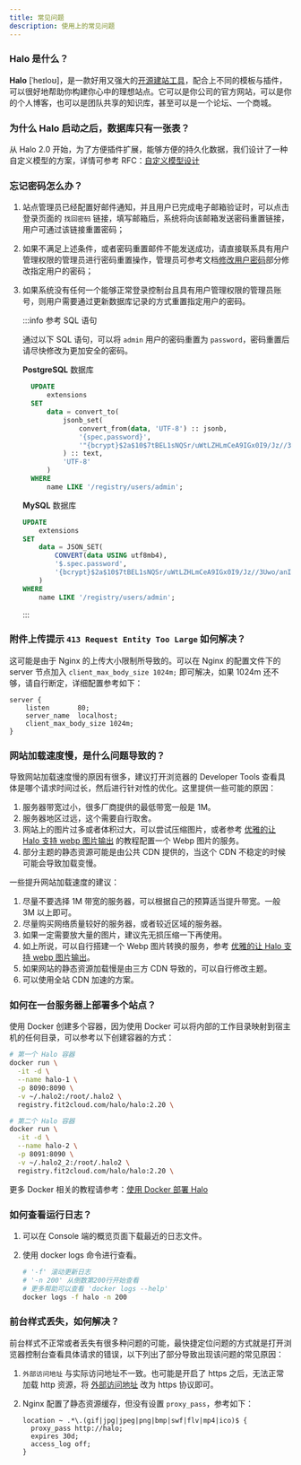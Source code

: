 ```yaml
---
title: 常见问题
description: 使用上的常见问题
---
```


### Halo 是什么？

**Halo** [ˈheɪloʊ]，是一款好用又强大的[开源建站工具](https://github.com/halo-dev/halo)，配合上不同的模板与插件，可以很好地帮助你构建你心中的理想站点。它可以是你公司的官方网站，可以是你的个人博客，也可以是团队共享的知识库，甚至可以是一个论坛、一个商城。

### 为什么 Halo 启动之后，数据库只有一张表？

从 Halo 2.0 开始，为了方便插件扩展，能够方便的持久化数据，我们设计了一种自定义模型的方案，详情可参考 RFC：[自定义模型设计
](https://github.com/halo-dev/rfcs/tree/main/extension)

### 忘记密码怎么办？

1. 站点管理员已经配置好邮件通知，并且用户已完成电子邮箱验证时，可以点击登录页面的 `找回密码` 链接，填写邮箱后，系统将向该邮箱发送密码重置链接，用户可通过该链接重置密码；
2. 如果不满足上述条件，或者密码重置邮件不能发送成功，请直接联系具有用户管理权限的管理员进行密码重置操作，管理员可参考文档[修改用户密码](./users#修改用户密码)部分修改指定用户的密码；
3. 如果系统没有任何一个能够正常登录控制台且具有用户管理权限的管理员账号，则用户需要通过更新数据库记录的方式重置指定用户的密码。
  
     :::info 参考 SQL 语句

     通过以下 SQL 语句，可以将 `admin` 用户的密码重置为 `password`，密码重置后请尽快修改为更加安全的密码。

     **PostgreSQL** 数据库

     ```SQL
       UPDATE
           extensions
       SET
           data = convert_to(
               jsonb_set(
                   convert_from(data, 'UTF-8') :: jsonb,
                   '{spec,password}',
                   '"{bcrypt}$2a$10$7tBEL1sNQSr/uWtLZHLmCeA9IGx0I9/Jz//3Uwo/anIm9xdxv.xrO"'
               ) :: text,
               'UTF-8'
           )
       WHERE
           name LIKE '/registry/users/admin';
     ```

     **MySQL** 数据库

     ```SQL
     UPDATE
         extensions
     SET
         data = JSON_SET(
             CONVERT(data USING utf8mb4),
             '$.spec.password',
             '{bcrypt}$2a$10$7tBEL1sNQSr/uWtLZHLmCeA9IGx0I9/Jz//3Uwo/anIm9xdxv.xrO'
         )
     WHERE
         name LIKE '/registry/users/admin';
     ```

     :::

### 附件上传提示 `413 Request Entity Too Large` 如何解决？

这可能是由于 Nginx 的上传大小限制所导致的。可以在 Nginx 的配置文件下的 server 节点加入 `client_max_body_size 1024m;` 即可解决，如果 1024m 还不够，请自行断定，详细配置参考如下：

```nginx {4}
server {
    listen       80;
    server_name  localhost;
    client_max_body_size 1024m;
}
```

### 网站加载速度慢，是什么问题导致的？

导致网站加载速度慢的原因有很多，建议打开浏览器的 Developer Tools 查看具体是哪个请求时间过长，然后进行针对性的优化。这里提供一些可能的原因：

1. 服务器带宽过小，很多厂商提供的最低带宽一般是 1M。
2. 服务器地区过远，这个需要自行取舍。
3. 网站上的图片过多或者体积过大，可以尝试压缩图片，或者参考 [优雅的让 Halo 支持 webp 图片输出](https://www.halo.run/archives/halo-and-webp) 的教程配置一个 Webp 图片的服务。
4. 部分主题的静态资源可能是由公共 CDN 提供的，当这个 CDN 不稳定的时候可能会导致加载变慢。

一些提升网站加载速度的建议：

1. 尽量不要选择 1M 带宽的服务器，可以根据自己的预算适当提升带宽。一般 3M 以上即可。
2. 尽量购买网络质量较好的服务器，或者较近区域的服务器。
3. 如果一定需要放大量的图片，建议先无损压缩一下再使用。
4. 如上所说，可以自行搭建一个 Webp 图片转换的服务，参考 [优雅的让 Halo 支持 webp 图片输出](https://www.halo.run/archives/halo-and-webp)。
5. 如果网站的静态资源加载慢是由三方 CDN 导致的，可以自行修改主题。
6. 可以使用全站 CDN 加速的方案。

### 如何在一台服务器上部署多个站点？

使用 Docker 创建多个容器，因为使用 Docker 可以将内部的工作目录映射到宿主机的任何目录，可以参考以下创建容器的方式：

 ```bash
 # 第一个 Halo 容器
 docker run \
   -it -d \
   --name halo-1 \
   -p 8090:8090 \
   -v ~/.halo2:/root/.halo2 \
   registry.fit2cloud.com/halo/halo:2.20 \

 # 第二个 Halo 容器
 docker run \
   -it -d \
   --name halo-2 \
   -p 8091:8090 \
   -v ~/.halo2_2:/root/.halo2 \
   registry.fit2cloud.com/halo/halo:2.20 \
 ```

更多 Docker 相关的教程请参考：[使用 Docker 部署 Halo](../getting-started/install/docker.md)

### 如何查看运行日志？

1. 可以在 Console 端的概览页面下载最近的日志文件。
2. 使用 docker logs 命令进行查看。

   ```bash
   # '-f' 滚动更新日志
   # '-n 200' 从倒数第200行开始查看
   # 更多帮助可以查看 'docker logs --help'
   docker logs -f halo -n 200
   ```

### 前台样式丢失，如何解决？

前台样式不正常或者丢失有很多种问题的可能，最快捷定位问题的方式就是打开浏览器控制台查看具体请求的错误，以下列出了部分导致出现该问题的常见原因：

1. `外部访问地址` 与实际访问地址不一致。也可能是开启了 https 之后，无法正常加载 http 资源，将 [外部访问地址](../getting-started/install/config.md#halo-独有配置) 改为 https 协议即可。
2. Nginx 配置了静态资源缓存，但没有设置 `proxy_pass`，参考如下：

   ```nginx
   location ~ .*\.(gif|jpg|jpeg|png|bmp|swf|flv|mp4|ico)$ {
     proxy_pass http://halo;
     expires 30d;
     access_log off;
   }
   ```
